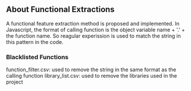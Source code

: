 ## About Functional Extractions

A functional feature extraction method is proposed and implemented. In Javascript, the format of calling function is the object variable name + '.' + the function name. So reagular experission is used to match the string in this pattern in the code.

### Blacklisted Functions

function_filter.csv: used to remove the string in the same format as the calling function
library_list.csv: used to remove the libraries used in the project

